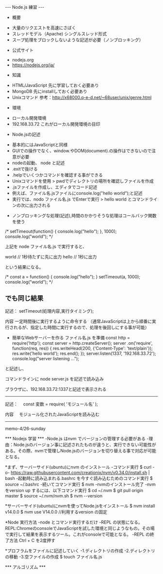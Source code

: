 --- Node.js 練習 ---

* 概要
- 大量のリクエストを高速にさばく
- スレッドモデル（Apache) シングルスレッド形式
- スープ処理をブロックしないような記述が必要（ノンブロッキング）

* 公式サイト 
- nodejs.org
- https://nodejs.org/ja/

* 知識
- HTML/JavaScript 先に学習しておく必要あり
- MongoDB 先にinstallしておく必要あり
- Unixコマンド 参考：http://x68000.q-e-d.net/~68user/unix/genre.html

* 環境
- ローカル開発環境
- 192.168.33.72 これがローカル開発環境の目印

* Node.jsの記述
- 基本的にはJavaScriptと同様
- GUIでの操作でなく、window.やDOM(document).の操作はできないので注意が必要
- nodeの起動、 node と記述
- .exitで抜ける
- .helpでいくつかコマンドを確認する事ができる
- Unixコマンドを使用 > pwdでディレクトリの場所を確認しファイルを作成
- .jsファイルを作成し、エディタでコード記述
- 例えば、ファイル名.jsファイルにconsole.log("hello world");と記述
- 実行では、nodo ファイル名.js でEnterで実行 > hello world とコマンドラインの次に出力される

* ノンブロッキングな処理(記述),時間のかかりそうな処理はコールバック関数を使う

/*
setTimeout(function() {
    console.log("hello");
}, 1000);
console.log("world");
*/

上記を node ファイル名.js で実行すると、

world  // 1秒待たずに先に出力
hello  // 1秒に出力

という結果になる。

/*
const a = function() {
    console.log("hello");
} 
setTimeout(a, 1000);
console.log("world");
*/

でも同じ結果
------------------------------------
記述：
  setTimeout(処理内容,実行タイミング);

内容
  一定時間後に実行するように命令する
 （通常JavaScriptは上から順番に実行されるが、指定した時間に実行するので、処理を後回しにする事が可能）


* 簡単なWebサーバーを作る
ファイル名.js を準備
const http = require('http');
const server = http.createServer();
server .on('require', function(req, res)) {
    res.writeHead(200, {'Content-Type': 'text/plain'});
    res.write('hello world');
    res.end();
});
server.listen(1337, '192.168.33.72');
console.log("server listening ...");

と記述し、

コマンドラインに
node server.js を記述で読み込み

ブラウザに、192.168.33.72:1337と記述で表示される

------------------------------------
記述：
　const 変数 = require( 'モジュール名' );

内容
　モジュール化されたJavaScriptを読み込む

------------------------------------
memo-4/26-sunday

*** Nodejs 学習 ***
-Node.js はnvm でバージョンの管理する必要がある
-理由：Node.jsのバージョン事に記述されたものが違うと、実行できない可能性がある。その際、nvmで管理しNode.jsのバージョンを切り替える事で対応が可能となる。

*まず、サーバーサイド(ubuntu)にnvm のインストール
-コマンド実行
$ curl -o- https://raw.githubusercontent.com/creationix/nvm/v0.34.0/install.sh | bash
-起動時に読み込まれる.bashrc を今すぐ読み込むためのコマンド実行
$ source ~/.bashrc
-続いてコマンド実行
$ nvm
-nvmのインストール完了
-nvm をversion up するには、以下コマンド実行
$ cd ~/.nvm
$ git pull origin master
$ source ~/.nvm/nvm.sh
$ nvm --version

*サーバーサイド(ubuntu)にnvmを使ってNode.jsをインストール
$ nvm install v14.0.0
$ nvm use V14.0.0 //利用するversion の固定

*Node 実行方法
-node とコマンド実行するだけ
-REPL の状態になる。REPL:ChromeのconsoleでJavaScriptを試した環境と同じようなもの。その場で実行して結果を表示するツール。これがconsoleで可能となる。
-REPL の終了方法
Ctrl + C を2度押す

*プロフラムをファイルに記述していく
-1.ディレクトリの作成
-2.ディレクトリの移動
-3.空ファイルの作成 
$ touch ファイル名.js


*** アルゴリズム ***
